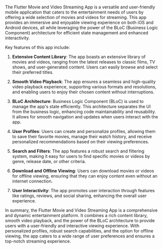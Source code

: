 The Flutter Movie and Video Streaming App is a versatile and user-friendly mobile application that caters to the entertainment needs of users by offering a wide selection of movies and videos for streaming. This app provides an immersive and enjoyable viewing experience on both iOS and Android devices, all while leveraging the power of the BLoC (Business Logic Component) architecture for efficient state management and enhanced interactivity.

Key features of this app include:

1. **Extensive Content Library**: The app boasts an extensive library of movies and videos, ranging from the latest releases to classic films, TV shows, and user-generated content. Users can easily browse and select their preferred titles.

2. **Smooth Video Playback**: The app ensures a seamless and high-quality video playback experience, supporting various formats and resolutions, and enabling users to enjoy their chosen content without interruptions.

3. **BLoC Architecture**: Business Logic Component (BLoC) is used to manage the app's state efficiently. This architecture separates the UI from the business logic, enhancing code maintainability and reusability. It allows for smooth navigation and updates when users interact with the app.

4. **User Profiles**: Users can create and personalize profiles, allowing them to save their favorite movies, manage their watch history, and receive personalized recommendations based on their viewing preferences.

5. **Search and Filters**: The app features a robust search and filtering system, making it easy for users to find specific movies or videos by genre, release date, or other criteria.

6. **Download and Offline Viewing**: Users can download movies or videos for offline viewing, ensuring that they can enjoy content even without an internet connection.

7. **User Interactivity**: The app promotes user interaction through features like ratings, reviews, and social sharing, enhancing the overall user experience.

In summary, the Flutter Movie and Video Streaming App is a comprehensive and dynamic entertainment platform. It combines a rich content library, smooth video playback, and the power of the BLoC architecture to provide users with a user-friendly and interactive viewing experience. With personalized profiles, robust search capabilities, and the option for offline viewing, the app caters to a wide range of user preferences and ensures a top-notch streaming experience.
